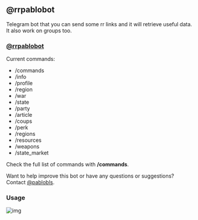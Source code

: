 ## @rrpablobot

Telegram bot that you can send some rr links and it will retrieve
useful data. It also work on groups too.

### [@rrpablobot](https://t.me/rrpablobot)

Current commands:

- /commands
- /info
- /profile
- /region
- /war
- /state
- /party
- /article
- /coups
- /perk
- /regions
- /resources
- /weapons
- /state_market

Check the full list of commands with **/commands**.

Want to help improve this bot or have any questions or suggestions? Contact [@pablobls](https://pablobls).

### Usage

![img](assets/rr-scripts/scripts/rrpablobot/example.jpg)
